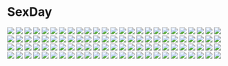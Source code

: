 # SexDay
![](https://konachan.com/jpeg/12058ebee241405d5b392cd7c6e047ae/Konachan.com%20-%20176977%20ass%20bikini%20blue_eyes%20brown_hair%20long_hair%20original%20ponytail%20ragho_no_erika%20swimsuit%20white%20wristwear.jpg)
![](https://konachan.com/image/3402b495bb034f9c347bfc8dd0ac9509/Konachan.com%20-%2070180%20black_hair%20blonde_hair%20braids%20brown_hair%20hug%20leerin_marfes%20long_hair%20mifi_rotten%20miyuu%20naruki_gerni%20purple_hair%20short_hair%20skirt%20twintails%20uniform.jpg)
![](https://konachan.com/jpeg/ea2b8b1e18b21b7454e51367792e2383/Konachan.com%20-%20182774%20mirai_nikki%20purple_hair%20uryuu_minene.jpg)
![](https://konachan.com/jpeg/e385ccbc125af9561145962ceb4c8b04/Konachan.com%20-%20306653%20anthropomorphism%20blush%20bow%20close%20girls_frontline%20gloves%20long_hair%20negev_%28girls_frontline%29%20pink_eyes%20pink_hair%20urim_%28paintur%29%20watermark.jpg)
![](https://konachan.com/image/d25c1591eb663dc61a2c60c2c9dfb5ff/Konachan.com%20-%20302628%20gloves%20hatsune_miku%20pantyhose%20tsukishiro_saika%20vocaloid%20watermark.jpg)
![](https://konachan.com/image/ec2f0b4fa36dbaafc3f26969779a7778/Konachan.com%20-%2013681%20amaduyu_tatsuki%20aquaplus%20blue_eyes%20blue_hair%20brown_hair%20green_eyes%20komaki_manaka%20leaf%20mitsumi_misato%20school_uniform%20to_heart%20to_heart_2%20tonami_yuma.jpg)
![](https://konachan.com/image/2438080d8db6eb19af57073e68f5d55a/Konachan.com%20-%20224872%20all_male%20book%20chain%20dio_brando%20hat%20headband%20jojo_no_kimyou_na_bouken%20kuujou_joutarou%20male%20polychromatic%20tagme_%28artist%29.jpg)
![](https://konachan.com/jpeg/1f2bdb6d4f644717f4465d092e30afe8/Konachan.com%20-%20241554%20breasts%20cleavage%20date_a_live%20dress%20transparent%20tsunako%20yatogami_tohka.jpg)
![](https://konachan.com/image/7694cddab623883105406ee8dd7437a6/Konachan.com%20-%20304803%20alice_schuberg%20blonde_hair%20blue_eyes%20blush%20bow%20breasts%20cameltoe%20erect_nipples%20headband%20kawase_seiki%20long_hair%20navel%20panties%20ponytail%20underwear.jpg)
![](https://konachan.com/jpeg/1751b582004e90083dc745592968b5e0/Konachan.com%20-%20129123%20bed%20blue_hair%20blush%20bra%20breasts%20kusunoki_hibiki%20mitha%20nanawind%20nipples%20open_shirt%20petals%20school_uniform%20underwear%20yuyukana.jpg)
![](https://konachan.com/image/d93290fc1bbce5d23dd59e2a37ebfbb4/Konachan.com%20-%20280624%20black_hair%20building%20city%20clouds%20gkaghl9999%20gloves%20hat%20kneehighs%20long_hair%20original%20red_eyes%20ribbons%20sky.jpg)
![](https://konachan.com/jpeg/7011539f0dca90400bbe4357f011e047/Konachan.com%20-%2042386%20glasses%20green_hair%20murakami_suigun%20skirt%20tagme.jpg)
![](https://konachan.com/image/6ad2b8ab2a92f6f2f78d708982dc938d/Konachan.com%20-%207961%20berrys%20sphere%20suzuhira_hiro.jpg)
![](https://konachan.com/image/57e0a65c9bbc655a6bc0e84710d91d24/Konachan.com%20-%20104707%20barefoot%20black_eyes%20black_hair%20kuri_%28kurigohan%29%20long_hair%20sky%20swimsuit%20wet.jpg)
![](https://konachan.com/image/baf43099a05792bc66150681c9efeac7/Konachan.com%20-%2086982%20blue_eyes%20blue_hair%20glasses%20goto_p%20long_hair%20original%20school_uniform.jpg)
![](https://konachan.com/jpeg/c2968b4433feff48a03d4fa5a2376d87/Konachan.com%20-%20143000%202girls%20blonde_hair%20cherry%20dqn_%28dqnww%29%20dress%20flowers%20food%20fruit%20hat%20long_hair%20petals%20pink_eyes%20pink_hair%20ribbons%20short_hair%20shoujo_ai%20touhou%20water.jpg)
![](https://konachan.com/jpeg/1172086f0bbd1d16c1e0835c0bc7dd90/Konachan.com%20-%20109184%20aqua_eyes%20aqua_hair%20hatsune_miku%20headphones%20mi-ca%20sleeping%20vocaloid%20water.jpg)
![](https://konachan.com/jpeg/309d270c4930c649506772f1f2c72b73/Konachan.com%20-%20133578%20blonde_hair%20blush%20breasts%20cum%20nipples%20nude%20pussy%20shige_%28moe-ren.net%29%20tearju_lunatique%20to_love_ru%20to_love_ru_darkness%20transparent%20uncensored%20vector.jpg)
![](https://konachan.com/jpeg/b0fa3fdc6d2415a0ffbb3469939d6651/Konachan.com%20-%20274974%20aamond%20animal%20atr%20bird%20braids%20brown_eyes%20brown_hair%20clouds%20eyepatch%20girls_frontline%20gun%20hat%20long_hair%20sky%20thighhighs%20weapon%20white_hair.jpg)
![](https://konachan.com/image/6802ca344e4abea941294e187f604903/Konachan.com%20-%2016682%20black%20dress%20fate_hollow_ataraxia%20fate_%28series%29%20fate_stay_night%20matou_sakura%20shingo_%28missing_link%29%20tohsaka_rin.jpg)
![](https://konachan.com/image/4a0ef525a5943b5d531ce9824e40c5de/Konachan.com%20-%2074648%20crown%20dark_skin%20red_eyes%20socks%20white_hair.jpg)
![](https://konachan.com/image/a5d0fad85d0321c51acda9dbc53b272b/Konachan.com%20-%20280813%20animal_ears%20apron%20blue_eyes%20building%20city%20clouds%20combat_vehicle%20gray_hair%20gun%20maid%20original%20short_hair%20sion005%20sky%20sunset%20tree%20weapon.jpg)
![](https://konachan.com/image/609178f1e25e7df3ac8680edb3538811/Konachan.com%20-%20183874%20blush%20flat_chest%20nipples%20original%20panties%20racer_%28magnet%29%20topless%20underwear.jpg)
![](https://konachan.com/jpeg/78bdab982b923b13acf98c06626bca80/Konachan.com%20-%20294866%20ayuma_sayu%20blonde_hair%20blue_eyes%20blush%20bow%20campus%20choker%20game_cg%20kujou_alice%20long_hair%20ribbons%20skirt%20thighhighs%20zettai_ryouiki.jpg)
![](https://konachan.com/jpeg/87c4da407779504ceab42b8e507b6195/Konachan.com%20-%2067516%20animal_ears%20catgirl%20kaenbyou_rin%20komeiji_koishi%20komeiji_satori%20multiple_tails%20reiuji_utsuho%20tail%20touhou%20yume_koucha.jpg)
![](https://konachan.com/jpeg/9ceb9c391504caa1b0a59fc88b7ddd74/Konachan.com%20-%2090435%202girls%20ass_grab%20black_hair%20breasts%20censored%20game_cg%20long_hair%20nipples%20orange_hair%20orange_memories%20purple_software%20pussy%20sasakura_miharu.jpg)
![](https://konachan.com/jpeg/302209136759f2732e4979946f842df2/Konachan.com%20-%20288621%20bra%20brown_eyes%20brown_hair%20nanam_%28nanam_sk%29%20open_shirt%20original%20panties%20panty_pull%20school_uniform%20short_hair%20socks%20underwear.jpg)
![](https://konachan.com/image/6ae2a20ac1c716387a5f2d6ebfaba54c/Konachan.com%20-%208034%20cradle%20hong_meiling%20touhou.jpg)
![](https://konachan.com/image/90471140c2371aba5fd52c1459050c3d/Konachan.com%20-%2013526%20ghost_in_the_shell%20kusanagi_motoko%20shirow_masamune.jpg)
![](https://konachan.com/jpeg/c99e3b163c312c1b7a36056aa9234e8e/Konachan.com%20-%20164887%20ice_%26_choco%20kokonobi%20pointed_ears%20underboob.jpg)
![](https://konachan.com/image/b972a9ae91a0148b38706921d589c2a9/Konachan.com%20-%20258915%20bai_yemeng%20blonde_hair%20blush%20bow%20bra%20breasts%20cleavage%20no_bra%20pipimi%20popuko%20purple_eyes%20purple_hair%20short_hair%20tears%20twintails%20underwear%20watermark.jpg)
![](https://konachan.com/jpeg/840d875badb14e90c5be4d46570d7eae/Konachan.com%20-%20200250%202girls%20amami_haruka%20blush%20book%20bow%20brown_hair%20futami_ami%20idolmaster%20neji_%28nezi_hs%29%20ribbons%20short_hair%20shoujo_ai%20signed.jpg)
![](https://konachan.com/jpeg/b8dbcd25644ab0c2c55c8184847e315a/Konachan.com%20-%20273988%20ass%20elbow_gloves%20gloves%20group%20hug%20long_hair%20pantyhose%20penis%20pink_hair%20purple_eyes%20pussy%20red_hair%20sex%20thighhighs%20uncensored%20wanaca%20wink%20yellow_eyes.jpg)
![](https://konachan.com/jpeg/66af14b9b3b99d6b63568f0a7999ab09/Konachan.com%20-%20296843%20black_hair%20blush%20close%20long_hair%20original%20scarf%20school_uniform%20shirako_miso%20sky%20tears%20yellow_eyes.jpg)
![](https://konachan.com/jpeg/b6c44d4cd4c89d05c2f749bab8ddc543/Konachan.com%20-%2095478%20apron%20black_hair%20carnelian%20long_hair%20nude%20orange_eyes%20tagme%20thighhighs.jpg)
![](https://konachan.com/jpeg/36de513c7a919d88f6429f373d11327a/Konachan.com%20-%20280098%20animal_ears%20ass%20blonde_hair%20blue_eyes%20blush%20catgirl%20hoodie%20minatsuki_arumi%20original%20panties%20scan%20short_hair%20tail%20thighhighs%20underwear.jpg)
![](https://konachan.com/jpeg/0733d189574a43a4605feb2030bf2f18/Konachan.com%20-%2087870%20black_hair%20emerane%20fan%20hat%20red_eyes%20shameimaru_aya%20short_hair%20touhou.jpg)
![](https://konachan.com/image/f9d5c36ae1ffab12e2983615faa6a6b4/Konachan.com%20-%2043057%20animal_ears%20beatrix_kiddo%20catgirl%20jpeg_artifacts%20katana%20kill_bill%20kuroboshi_kouhaku%20o-ren_ishii%20sword%20weapon%20yellow.jpg)
![](https://konachan.com/jpeg/9c5ad20e689ea672ee10ccb342032ae6/Konachan.com%20-%20229976%20aqua_hair%20fan%20hatsune_miku%20japanese_clothes%20kimono%20long_hair%20red_eyes%20snow%20tam1205%20twintails%20vocaloid.jpg)
![](https://konachan.com/jpeg/f21fa8fd4f74a807649eda1d4c14859b/Konachan.com%20-%20160160%20barefoot%20blonde_hair%20brown_eyes%20mizusawa_mimori%20panties%20scan%20tagme%20underwear.jpg)
![](https://konachan.com/image/ba8fa236c0e25595d4e2c465c7225bb2/Konachan.com%20-%2068286%20blonde_hair%20blue_eyes%20oohoshi_awai%20saki%20white.jpg)
![](https://konachan.com/image/c7158398ea251870e198ad148579a5cf/Konachan.com%20-%20268274%20azur_lane%20beach%20bikini%20breasts%20cleavage%20clouds%20eba_uenihane%20flowers%20open_shirt%20scarf%20short_hair%20sky%20sunglasses%20swimsuit%20underboob%20water%20white_hair.jpg)
![](https://konachan.com/image/b39c7d4d15d3a5a8d0250205dbf5ce7c/Konachan.com%20-%20104014%20xephonia.jpg)
![](https://konachan.com/image/d738cf1d0af8e07f1572f50ecb9658ce/Konachan.com%20-%20100565%202girls%20blonde_hair%20breasts%20charlotte_dunois%20cum%20infinite_stratos%20meteor_%28artist%29%20penis%20purple_eyes%20shinonono_houki%20uncensored%20water%20wet%20wink.jpg)
![](https://konachan.com/image/3d292314a5b0ac76a7665b93b9bb7d1d/Konachan.com%20-%2068623%20blush%20bra%20brown_hair%20game_cg%20green_eyes%20inakoi%20midou_chihiro%20navel%20open_shirt%20panties%20ribbons%20underwear%20whirlpool.jpg)
![](https://konachan.com/jpeg/f86ef50253fcb45279bc20292efcf063/Konachan.com%20-%20143100%20azuma_yoru%20blush%20chibi%20headdress%20kozakai_aya%20maid%20panties%20saga_planets%20scan%20shirokuma%20skirt%20skirt_lift%20thighhighs%20toranosuke%20twintails%20underwear%20wink.jpg)
![](https://konachan.com/image/b3d67357bd98d5d891a3d3270907e9d9/Konachan.com%20-%20209536%20animal%20blush%20breasts%20cat%20catgirl%20cleavage%20halloween%20maid%20pumpkin%20tagme%20tagme_%28artist%29.jpg)
![](https://konachan.com/jpeg/994b4278aaffdf73f17a301ef2369a01/Konachan.com%20-%20306413%20animal_ears%20beach%20bikini%20blush%20breasts%20clouds%20foxgirl%20long_hair%20navel%20pink_hair%20sky%20swimsuit%20tail%20twintails%20undressing%20waifu2x%20water%20yellow_eyes.jpg)
![](https://konachan.com/image/81886efc7a886faf623393436257bed4/Konachan.com%20-%2030227%20guilty_gear%20kuradoberi_jam.jpg)
![](https://konachan.com/jpeg/f58d14ab522e9a73ba7753430dd0712b/Konachan.com%20-%20232209%20animal_ears%20fukai_ryousuke%20granblue_fantasy%20socie_%28granblue_fantasy%29%20waifu2x%20yuel_%28granblue_fantasy%29.jpg)
![](https://konachan.com/image/9c54269323ccb5ecceeecf8b50f89ef7/Konachan.com%20-%20125470%20blonde_hair%20blue_eyes%20kagamine_len%20kagamine_rin%20kuromayu%20male%20nude%20red_eyes%20short_hair%20vocaloid.jpg)
![](https://konachan.com/image/4eb81aae97b27510a3313bdb155b2f83/Konachan.com%20-%2015140%20carnelian%20flowers%20princess_memory%20tagme.jpg)
![](https://konachan.com/image/3125d8d3670a46702f5badae0fd00b9b/Konachan.com%20-%20269839%202girls%20barefoot%20bed%20black_hair%20brown_eyes%20crying%20dress%20long_hair%20original%20red_hair%20reoen%20short_hair%20signed%20tears%20teddy_bear.jpg)
![](https://konachan.com/jpeg/b6d7e3da2377a3bd6ce98d4ece3a909c/Konachan.com%20-%20289804%20artoria_pendragon_%28all%29%20artoria_pendragon_%28lancer%29%20artoria_pendragon_%28lancer%29_alter%20breasts%20fate_grand_order%20fate_%28series%29%20signed%20tsuki_no_i-min.jpg)
![](https://konachan.com/image/2dbb18e1475f9c2a802a5eb774cd5456/Konachan.com%20-%20271717%20animal_ears%20long_hair%20original%20pantyhose%20swd3e2%20torn_clothes%20watermark%20white_hair%20wings.jpg)
![](https://konachan.com/jpeg/fa73b0dc9bbae920595518ac908bc9a4/Konachan.com%20-%20197097%20black_eyes%20black_hair%20breasts%20nipples%20no_bra%20open_shirt%20original%20panties%20pussy%20pussy_juice%20scan%20spread_legs%20taka_tony%20uncensored%20underwear.jpg)
![](https://konachan.com/jpeg/0e59da52765161a0f5de2786b34ac1b2/Konachan.com%20-%20292108%20breasts%20clouds%20dress%20emilia_%28re%3Azero%29%20long_hair%20petals%20purple_eyes%20re%3Azero_kara_hajimeru_isekai_seikatsu%20ribbons%20sa%27yuki%20sky%20water%20white_hair.jpg)
![](https://konachan.com/jpeg/9d9d2df36f5fdccf12151a3ce3d36f5f/Konachan.com%20-%20150781%20black_hair%20brown_eyes%20cabbit%20clouds%20flowers%20game_cg%20kimi_e_okuru_sora_no_hana%20kitao_sekka%20petals%20school_uniform%20sky%20yukie.jpg)
![](https://konachan.com/image/57991d6d6f622023ea016303e707b620/Konachan.com%20-%20228921%20aqua_eyes%20aqua_hair%20breasts%20clare_%28543%29%20cleavage%20close%20elbow_gloves%20flowers%20gloves%20headdress%20rem_%28re%3Azero%29%20short_hair%20watermark%20wedding_attire.jpg)
![](https://konachan.com/image/ab69e9b0868812076e2270144dfa6cb5/Konachan.com%20-%20202355%20anthropomorphism%20breasts%20cleavage%20elbow_gloves%20fire%20gloves%20orange_eyes%20rodney%20stockings%20tattoo%20white_hair%20xiaoyin_li%20zhanjian_shaonu.jpg)
![](https://konachan.com/image/0e566bb35ca36095a849ba931e49642e/Konachan.com%20-%20176302%20anthropomorphism%20ass%20blush%20brown_hair%20drink%20headband%20japanese_clothes%20long_hair%20miko%20mtu%20panties%20purple_eyes%20skirt%20thighhighs%20underwear%20water.jpg)
![](https://konachan.com/image/df7d6943db053f810630a67a63eff30c/Konachan.com%20-%2039810%20animal_ears%20duplicate%20foxgirl%20nopan%20red_eyes%20shimada_fumikane%20tagme%20tail%20white_hair.jpg)
![](https://konachan.com/jpeg/362f342d774443c13743d11960cf522f/Konachan.com%20-%20272352%20blue_eyes%20blue_hair%20blush%20breasts%20cum%20game_cg%20garter_belt%20glasses%20ice_dragon_lin%20maid%20mirror_%28game%29%20nipples%20pussy%20pussy_juice%20spread_legs%20uncensored.jpg)
![](https://konachan.com/jpeg/6977a5363c006c5d8780844923d6aebe/Konachan.com%20-%20285642%20brown_eyes%20brown_hair%20building%20car%20city%20drink%20glasses%20headphones%20original%20paper%20shoken_narai%20short_hair%20signed%20waifu2x%20wink.jpg)
![](https://konachan.com/jpeg/072fbfd3b70dff0675b21c557f21c550/Konachan.com%20-%20275860%20anal%20animal_ears%20anus%20ass%20blush%20breasts%20brown_hair%20censored%20fang%20horo%20long_hair%20nipples%20nude%20penis%20pubic_hair%20pussy%20red_eyes%20sex%20sketch%20tail%20wolfgirl.jpg)
![](https://konachan.com/image/d35f0f13255671b5feeea8dfd93cf502/Konachan.com%20-%20200113%20building%20city%20clouds%20dark%20nobody%20original%20realistic%20scenic%20sky%20sunset%20tochibi.jpg)
![](https://konachan.com/jpeg/8cb4b2f862c4b1c6fe34efc7d32c1c41/Konachan.com%20-%2059447%20aqua_eyes%20blue_hair%20wings%20yuuki_tatsuya.jpg)
![](https://konachan.com/image/9ca65cbf248226d5624994ecb48f3911/Konachan.com%20-%2034236%20tagme.jpg)
![](https://konachan.com/jpeg/9550ae5ddc5d195f6f3e9ef5deeaa7a8/Konachan.com%20-%20219836%20ass%20axanael%20chibi%20fujimi_suzu%20minoa%20nitroplus%20nurse%20scan%20signed%20sonico%20super_sonico%20thighhighs%20third-party_edit%20watanuki_fuuri.jpg)
![](https://konachan.com/image/45f01aac72b01ba2fe913d72c0d02031/Konachan.com%20-%20165752%20anthropomorphism%20ass%20blush%20breasts%20chandelure%20garter_belt%20homura_subaru%20panties%20pokemon%20purple_hair%20thighhighs%20underwear%20yellow_eyes.jpg)
![](https://konachan.com/image/5842697126d9f01f632d487aa976d5b5/Konachan.com%20-%2012528%20fate_testarossa%20mahou_shoujo_lyrical_nanoha%20mahou_shoujo_lyrical_nanoha_a%27s.jpg)
![](https://konachan.com/jpeg/49977c458be99c73c3ee02527ed07e66/Konachan.com%20-%20255217%20aoi_tori%20bra%20braids%20breasts%20brown_hair%20cross%20game_cg%20koku%20open_shirt%20purple_software%20short_hair%20umino_akari%20underwear.jpg)
![](https://konachan.com/jpeg/7a3752f5ffeac32c74dc9bf3f7a3c5b1/Konachan.com%20-%20109716%20bow%20brown_hair%20famima%20game_cg%20hanakoganei_kumiko%20ouma_hibiki%20ouma_homura%20ouma_reika%20puzzlebox%20red_hair.jpg)
![](https://konachan.com/jpeg/dad427c5bb5f19400b504f30c8b1022a/Konachan.com%20-%20151960%20animal_ears%20catgirl%20monochrome%20pavel%20sketch%20tagme.jpg)
![](https://konachan.com/image/d1997717387813b722c748a7b273194b/Konachan.com%20-%20275316%20aliasing%20animal_ears%20ass%20azur_lane%20blonde_hair%20blush%20cake%20cherry%20food%20fruit%20headphones%20long_hair%20red_eyes%20skirt%20thighhighs%20usotsukiya%20white_hair.jpg)
![](https://konachan.com/image/5e43519b478794493897166f5d7da026/Konachan.com%20-%2036855%20zero_no_tsukaima.jpg)
![](https://konachan.com/image/c1ea871b0eb70afc5912f43f7b42396a/Konachan.com%20-%20175186%20flat_chest%20kitashirakawa_anko%20kneehighs%20loli%20mukaido_manaka%20nagi_no_asukara%20nipples%20panties%20shouji_ayumu%20tamako_market%20underwear.jpg)
![](https://konachan.com/image/65f083bb54bbf3623f59fcb54e57e234/Konachan.com%20-%2021413%20touhou%20yakumo_yukari.jpg)
![](https://konachan.com/jpeg/3afc66fc5074d9c82ebcd19460661e5b/Konachan.com%20-%20174465%20ass%20bed%20blue_eyes%20blue_hair%20bra%20censored%20coffee-kizoku%20cum%20game_cg%20love_es_m%20panties%20pussy%20short_hair%20skirt%20socks%20tsurutani_ayaka%20underwear.jpg)
![](https://konachan.com/jpeg/c28bbd9925822431c08ac121c82eaa48/Konachan.com%20-%2098671%20deep_blue_sky_%26_pure_white_wings%20long_hair%20misaki_kurehito%20miyamae_tomoka%20red_hair%20sky.jpg)
![](https://konachan.com/image/6a3c91080da11390e2f23056e3d49169/Konachan.com%20-%20198241%202girls%20anthropomorphism%20aqua_eyes%20black_hair%20blonde_hair%20braids%20gloves%20kantai_collection%20litsvn%20red_eyes%20school_uniform%20shigure_%28kancolle%29%20weapon.jpg)
![](https://konachan.com/image/1ea68d5d05c5026e703aee5f65f08dcb/Konachan.com%20-%20235601%20aqua_eyes%20aqua_hair%20blush%20braids%20dress%20gloves%20gray_hair%20green_eyes%20hat%20headdress%20long_hair%20morino_hon%20pantyhose%20red_hair%20short_hair%20touhou%20wink.jpg)
![](https://konachan.com/jpeg/435080fd9660bb8826544b6cfc88fca7/Konachan.com%20-%2093210%20hatsune_miku%20vocaloid.jpg)
![](https://konachan.com/image/068e8b286cce228c775615430b060472/Konachan.com%20-%20297029%20anthropomorphism%20anus%20blue_eyes%20blush%20breasts%20censored%20gray_hair%20kantai_collection%20nipples%20nironiro%20nude%20pussy%20spread_legs%20twintails%20wet.jpg)
![](https://konachan.com/image/77b372562c037df035e7009e6dfa3097/Konachan.com%20-%2058084%20blush%20hisayuki_hirokazu%20mai-otome%20natsuki_kruger%20signed%20vector.jpg)
![](https://konachan.com/jpeg/67c7611275c74f40480152720d3d1518/Konachan.com%20-%2082874%20bubbles%20deep-sea_girl_%28vocaloid%29%20dress%20hatsune_miku%20minato_%28shouno%29%20twintails%20underwater%20vocaloid%20water.jpg)
![](https://konachan.com/image/f5883164aa7dab680410a19064c34d37/Konachan.com%20-%20142355%20breasts%20chitanda_eru%20hyouka%20jpeg_artifacts%20nakano_sora%20nipples%20underwear%20undressing.jpg)
![](https://konachan.com/jpeg/38673a6749c15ca9c5473e00c8a35851/Konachan.com%20-%20102011%20breasts%20bridget_satellizer%20cleavage%20eyepatch%20freezing%20red%20third-party_edit%20torn_clothes%20weapon.jpg)
![](https://konachan.com/image/1d6c74d3cd18a4604a1139978f803068/Konachan.com%20-%2036687%20artoria_pendragon_%28all%29%20fate_%28series%29%20fate_stay_night%20saber%20sword%20weapon.jpg)
![](https://konachan.com/jpeg/0e6e474a68ec1cc3de913cc2d2ec8159/Konachan.com%20-%20114912%20akaza_akari%20blush%20pink_hair%20purple_eyes%20school_uniform%20sie-sie%20white%20yuru_yuri.jpg)
![](https://konachan.com/jpeg/34a4309bba56cb94383ea4ff01e10053/Konachan.com%20-%20234683%20bandage%20black_hair%20brown_eyes%20hakurei_reimu%20japanese_clothes%20magicians%20miko%20sarashi%20short_hair%20touhou%20underwear%20waifu2x%20watermark.jpg)
![](https://konachan.com/jpeg/d3100e1ca7c0dafcd1b92f13b24b96cc/Konachan.com%20-%20305404%20aqua_eyes%20bed%20blue_hair%20blush%20breasts%20cleavage%20garter_belt%20headband%20maid%20racchi.%20rem_%28re%3Azero%29%20short_hair%20stockings.jpg)
![](https://konachan.com/jpeg/134dba7881195b45a948aeaba84c6b27/Konachan.com%20-%20269626%20barefoot%20bell%20blush%20bow%20candy%20christmas%20flat_chest%20food%20green_hair%20hat%20horns%20loli%20long_hair%20ribbons%20santa_hat%20scarf%20snow%20snowman%20white%20yellow_eyes.jpg)
![](https://konachan.com/image/9fc49cbb37b06a5baf6b9c6219e6a53c/Konachan.com%20-%20147066%20akashio%20book%20dress%20hat%20long_hair%20mage%20magic%20patchouli_knowledge%20purple_eyes%20purple_hair%20touhou.jpg)
![](https://konachan.com/image/a7f857540989e7f826da88df10c40c3b/Konachan.com%20-%20164046%202girls%20beatmania%20hifumi%20hinata_momo%20purple_eyes%20purple_hair%20red_eyes%20red_hair%20thighhighs%20umegiri_ameto.jpg)
![](https://konachan.com/jpeg/d1ab024624f3ff5a643fd7331aa3e5e6/Konachan.com%20-%20212543%20aliasing%20blonde_hair%20braids%20brown_eyes%20brown_hair%20green_eyes%20green_hair%20hakurei_reimu%20hat%20long_hair%20miko%20sweetroad%20touhou%20witch%20witch_hat%20yellow_eyes.jpg)
![](https://konachan.com/jpeg/5dbdd6ad3a134f876afcc99bc141053f/Konachan.com%20-%20184413%20apple%20blonde_hair%20bow%20flandre_scarlet%20food%20fruit%20hat%20jaehito%20kneehighs%20red_eyes%20short_hair%20skull%20stairs%20touhou%20tree%20vampire%20wings.jpg)
![](https://konachan.com/image/4d43d1641182480cdfbf73840b7b9eb9/Konachan.com%20-%2015532%20kusaka_souji%20original%20water%20wet.jpg)
![](https://konachan.com/image/c1ff9609c3328ccc1880f5455bd4f582/Konachan.com%20-%20226876%20beach%20bikini%20signed%20siting_zeng%20swimsuit%20tokyo_7th_sisters%20water.jpg)
![](https://konachan.com/jpeg/6d497c1a23d06dd592fd3dc78365dcde/Konachan.com%20-%2082150%20bow%20brown_hair%20hakurei_reimu%20japanese_clothes%20kaen%20long_hair%20miko%20red_eyes%20ribbons%20touhou.jpg)
